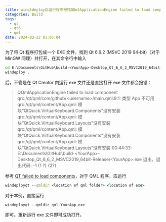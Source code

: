 ```yaml
---
title: winqtdeploy后运行程序报错QQmlApplicationEngine failed to load component
categories: Build
tags:
  - qt
  - qt6
  - qml
date: 2024-03-22 01:05:04
---
```


为了将 Qt 程序打包成一个 EXE 文件，找到 Qt 6.6.2 (MSVC 2019 64-bit)（对于 MinGW 同理）并打开，在其命令行中输入
```cmd
cd E:\Documents\GitHub\build-<YourApp>-Desktop_Qt_6_6_2_MSVC2019_64bit-Release
windeploy .
```
后，不管是在 Qt Creator 内运行 exe 文件还是直接打开 exe 文件都会报错：
> QQmlApplicationEngine failed to load component
> qrc:/qt/qml/com/github/\<username>/main.qml:9:1: 类型 App 不可用
> qrc:/qt/qml/content/App.qml: 模块“QtQuick.VirtualKeyboard.Components”没有安装
> qrc:/qt/qml/content/App.qml: 模块“QtQuick.VirtualKeyboard.Layouts”没有安装
> qrc:/qt/qml/content/App.qml: 模块“QtQuick.VirtualKeyboard.Components”没有安装
> qrc:/qt/qml/content/App.qml: 模块“QtQuick.VirtualKeyboard.Layouts”没有安装
> 00:44:33: E:\Documents\GitHub\build-\<YourApp>-Desktop_Qt_6_6_2_MSVC2019_64bit-Release\\\<YourApp>.exe 退出，退出代码: -1
>  {1 ?} {2?}

参考 [QT failed to load components](https://forum.qt.io/topic/134335/qt-failed-to-load-components/5)，对于 QML 程序，应运行
```cmd
windeployqt --qmldir <location of qml folder> <location of exe>
```
对于本例，直接运行
```
windeployqt --qmldir qml YourApp.exe
```
即可。重新运行 exe 文件即可成功打开。